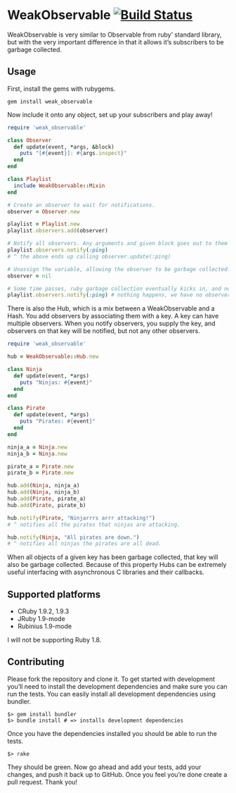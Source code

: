 # WeakObservable [![Build Status](https://secure.travis-ci.org/Burgestrand/weak_observable.png)](http://travis-ci.org/Burgestrand/weak_observable)

WeakObservable is very similar to Observable from ruby’ standard library, but
with the very important difference in that it allows it’s subscribers to be
garbage collected.

## Usage

First, install the gems with rubygems.

```shell
gem install weak_observable
```

Now include it onto any object, set up your subscribers and play away!

```ruby
require 'weak_observable'

class Observer
  def update(event, *args, &block)
    puts "[#{event}]: #{args.inspect}"
  end
end

class Playlist
  include WeakObservable::Mixin
end

# Create an observer to wait for notifications.
observer = Observer.new

playlist = Playlist.new
playlist.observers.add(observer)

# Notify all observers. Any arguments and given block goes out to them all.
playlist.observers.notify(:ping)
# ^ the above ends up calling observer.update(:ping)

# Unassign the variable, allowing the observer to be garbage collected.
observer = nil

# Some time passes, ruby garbage collection eventually kicks in, and now…
playlist.observers.notify(:ping) # nothing happens, we have no observers.
```

There is also the Hub, which is a mix between a WeakObservable and a Hash.
You add observers by associating them with a key. A key can have multiple
observers. When you notify observers, you supply the key, and observers on
that key will be notified, but not any other observers.

```ruby
require 'weak_observable'

hub = WeakObservable::Hub.new

class Ninja
  def update(event, *args)
    puts "Ninjas: #{event}"
  end
end

class Pirate
  def update(event, *args)
    puts "Pirates: #{event}"
  end
end

ninja_a = Ninja.new
ninja_b = Ninja.new

pirate_a = Pirate.new
pirate_b = Pirate.new

hub.add(Ninja, ninja_a)
hub.add(Ninja, ninja_b)
hub.add(Pirate, pirate_a)
hub.add(Pirate, pirate_b)

hub.notify(Pirate, "Ninjarrrs arrr attacking!")
# ^ notifies all the pirates that ninjas are attacking.

hub.notify(Ninja, "All pirates are down.")
# ^ notifies all ninjas the pirates are all dead.
```

When all objects of a given key has been garbage collected, that key will
also be garbage collected. Because of this property Hubs can be extremely
useful interfacing with asynchronous C libraries and their callbacks.

## Supported platforms

- CRuby 1.9.2, 1.9.3
- JRuby 1.9-mode
- Rubinius 1.9-mode

I will not be supporting Ruby 1.8.

## Contributing

Please fork the repository and clone it. To get started with development you’ll
need to install the development dependencies and make sure you can run the
tests. You can easily install all development dependencies using bundler.

```shell
$> gem install bundler
$> bundle install # => installs development dependencies
```

Once you have the dependencies installed you should be able to run the tests.

```shell
$> rake
```

They should be green. Now go ahead and add your tests, add your changes, and push
it back up to GitHub. Once you feel you’re done create a pull request. Thank you!
